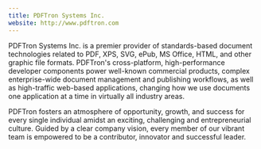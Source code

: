 ```yaml
---
title: PDFTron Systems Inc.
website: http://www.pdftron.com
---
```


PDFTron Systems Inc. is a premier provider of standards-based document technologies related to PDF, XPS, SVG, ePub, MS Office, HTML, and other graphic file formats. PDFTron's cross-platform, high-performance developer components power well-known commercial products, complex enterprise-wide document management and publishing workflows, as well as high-traffic web-based applications, changing how we use documents one application at a time in virtually all industry areas.

PDFTron fosters an atmosphere of opportunity, growth, and success for every single individual amidst an exciting, challenging and entrepreneurial culture. Guided by a clear company vision, every member of our vibrant team is empowered to be a contributor, innovator and successful leader.
